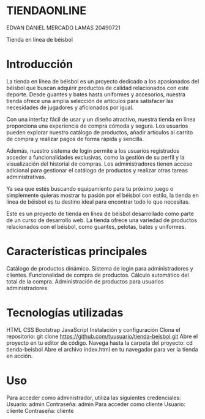 # TIENDAONLINE
EDVAN DANIEL MERCADO LAMAS 20490721





Tienda en línea de béisbol

# Introducción
La tienda en línea de béisbol es un proyecto dedicado a los apasionados del béisbol que buscan adquirir productos de calidad relacionados con este deporte. Desde guantes y bates hasta uniformes y accesorios, nuestra tienda ofrece una amplia selección de artículos para satisfacer las necesidades de jugadores y aficionados por igual.

Con una interfaz fácil de usar y un diseño atractivo, nuestra tienda en línea proporciona una experiencia de compra cómoda y segura. Los usuarios pueden explorar nuestro catálogo de productos, añadir artículos al carrito de compra y realizar pagos de forma rápida y sencilla.

Además, nuestro sistema de login permite a los usuarios registrados acceder a funcionalidades exclusivas, como la gestión de su perfil y la visualización del historial de compras. Los administradores tienen acceso adicional para gestionar el catálogo de productos y realizar otras tareas administrativas.

Ya sea que estés buscando equipamiento para tu próximo juego o simplemente quieras mostrar tu pasión por el béisbol con estilo, la tienda en línea de béisbol es tu destino ideal para encontrar todo lo que necesitas.


Este es un proyecto de tienda en línea de béisbol desarrollado como parte de un curso de desarrollo web. La tienda ofrece una variedad de productos relacionados con el béisbol, como guantes, pelotas, bates y uniformes.

# Características principales
Catálogo de productos dinámico.
Sistema de login para administradores y clientes.
Funcionalidad de compra de productos.
Cálculo automático del total de la compra.
Administración de productos para usuarios administradores.
# Tecnologías utilizadas
HTML
CSS
Bootstrap
JavaScript
Instalación y configuración
Clona el repositorio: git clone https://github.com/tuusuario/tienda-beisbol.git
Abre el proyecto en tu editor de código.
Navega hasta la carpeta del proyecto: cd tienda-beisbol
Abre el archivo index.html en tu navegador para ver la tienda en acción.
# Uso
Para acceder como administrador, utiliza las siguientes credenciales:
Usuario: admin
Contraseña: admin
Para acceder como cliente
Usuario: cliente
Contraseña: cliente
